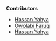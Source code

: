 **Contributors**

<!-- prettier-ignore-start -->

- [Hassan Yahya](https://github.com/dmdhassan)
- [Owolabi Faruq](https://github.com/TheLeeMan01)
- [Hassan Yahya](https://github.com/dmdhassan)
